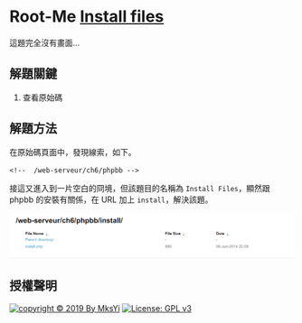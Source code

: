 Root-Me [Install files](https://www.root-me.org/en/Challenges/Web-Server/Install-files)
===

這題完全沒有畫面...

## 解題關鍵
1. 查看原始碼

## 解題方法
在原始碼頁面中，發現線索，如下。  

```
<!--  /web-serveur/ch6/phpbb -->
```

接這又進入到一片空白的冏境，但該題目的名稱為 `Install Files`，顯然跟 phpbb 的安裝有關係，在 URL 加上 `install`，解決該題。  

![](img/01.png)

## 授權聲明
[![copyright © 2019 By MksYi](https://img.shields.io/badge/copyright%20©-%202019%20By%20MksYi-blue.svg)](https://mks.tw/)
[![License: GPL v3](https://img.shields.io/badge/License-GPL%20v3-blue.svg)](https://www.gnu.org/licenses/gpl-3.0)